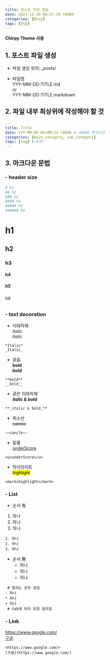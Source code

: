 ```yaml
---
title: 포스트 작성 연습
date: 2021-12-30 08:57:29 +0900
categories: [Blog]
tags: [연습]
---
```


**Chirpy Theme 사용**

## 1. 포스트 파일 생성
- 파일 생성 위치: _posts/

- 파일명<br>
YYY-MM-DD-TITLE.md <br>
or <br>
YYY-MM-DD-TITLE.markdown


## 2. 파일 내부 최상위에 작성해야 할 것
```yaml
---
title: Title
date: YYY-MM-DD HH:MM:SS +0900 # +0900 한국시간
categories: [main_category, sub_category]
tags: [tag] # 0개~
---
```

## 3. 마크다운 문법

### - header size
```yaml
# h1
## h2
### h3
#### h4
##### h5
###### h6
```

# h1
## h2
### h3
#### h4
##### h5
###### h6

### - text decoration
- 이태릭체<br>
*Italic* <br>
_Italic_
```
*Italic*
_Italic_
```

- 굵음<br>
**bold**<br>
__bold__
```
**bold**
__bold__
```

- 굵은 이태릭체<br>
**_italic & bold_**
```
**_italic & bold_**
```

- 취소선<br>
~~cancle~~
```
~~cancle~~
```

- 밑줄<br>
<u>underScore</u>
```
<u>underScore</u>
```

- 하이라이트<br>
<mark>highlight</mark>
```
<mark>highlight</mark>
```

### - List
- 순서 有
1. 하나
2. 하나
3. 하나
```
1. 하나
2. 하나
3. 하나
```

- 순서 無 
  - 하나
  * 하나
  + 하나
```
 # 결과는 모두 동일
- 하나
* 하나
+ 하나
 # tab에 따라 모양 달라짐
```

### - Link
<https://www.google.com/> <br>
[구글](https://www.google.com/)
```
<https://www.google.com/>
[구글](https://www.google.com/)
```
